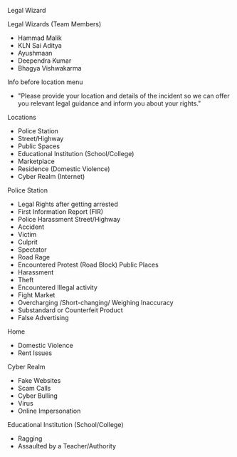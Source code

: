 Legal Wizard

Legal Wizards (Team Members)
- Hammad Malik
- KLN Sai Aditya
- Ayushmaan
- Deependra Kumar
- Bhagya Vishwakarma

Info before location menu
- "Please provide your location and details of the incident so we can offer you relevant   legal guidance and inform you about your rights."
  
Locations
- Police Station
- Street/Highway
- Public Spaces
- Educational Institution (School/College)
- Marketplace
- Residence (Domestic Violence)
- Cyber Realm (Internet)

Police Station
-	Legal Rights after getting arrested 
-	First Information Report (FIR)
-	Police Harassment
Street/Highway
-	Accident 
  - Victim 
  - Culprit 
  - Spectator
-	Road Rage
-	Encountered Protest (Road Block)
Public Places 
-	Harassment
-	Theft
-	Encountered Illegal activity
-	Fight
Market
-	Overcharging /Short-changing/ Weighing Inaccuracy
-	Substandard or Counterfeit Product
-	False Advertising 

Home
-	Domestic Violence
-   Rent Issues

Cyber Realm 
-	Fake Websites
-	Scam Calls
-	Cyber Bulling 
-	Virus
-	Online Impersonation

Educational Institution (School/College)
-	Ragging 
-	Assaulted by a Teacher/Authority 
